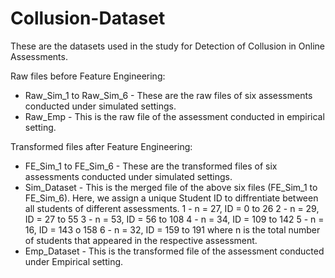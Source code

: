 # Collusion-Dataset
These are the datasets used in the study for Detection of Collusion in Online Assessments.

Raw files before Feature Engineering:
- Raw_Sim_1 to Raw_Sim_6 - These are the raw files of six assessments conducted under simulated settings.
- Raw_Emp - This is the raw file of the assessment conducted in empirical setting.

Transformed files after Feature Engineering:
- FE_Sim_1 to FE_Sim_6 - These are the transformed files of six assessments conducted under simulated settings.
- Sim_Dataset - This is the merged file of the above six files (FE_Sim_1 to FE_Sim_6). Here, we assign a unique Student ID to diffrentiate between all students of different assessments. 
1 - n = 27, ID = 0 to 26
2 - n = 29, ID = 27 to 55
3 - n = 53, ID = 56 to 108
4 - n = 34, ID = 109 to 142
5 - n = 16, ID = 143 o 158
6 - n = 32, ID = 159 to 191
where n is the total number of students that appeared in the respective assessment.
- Emp_Dataset - This is the transformed file of the assessment conducted under Empirical setting.

